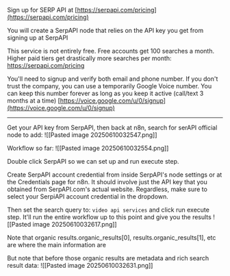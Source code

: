 Sign up for SERP API at [https://serpapi.com/pricing](https://serpapi.com/pricing)  

You will create a SerpAPI node that relies on the API key you get from signing up at SerpAPI

This service is not entirely free. Free accounts get 100 searches a month. Higher paid tiers get drastically more searches per month: https://serpapi.com/pricing

You'll need to signup and verify both email and phone number. If you don't trust the company, you can use a temporarily Google Voice number. You can keep this number forever as long as you keep it active (call/text 3 months at a time)
[https://voice.google.com/u/0/signup](https://voice.google.com/u/0/signup)

---

Get your API key from SerpAPI, then back at n8n, search for serAPI official node to add:
![[Pasted image 20250610032547.png]]

Workflow so far:
![[Pasted image 20250610032554.png]]

Double click SerpAPI so we can set up and run execute step.

Create SerpAPI account credential from inside SerpAPI's node settings or at the Credentials page for n8n. It should involve just the API key that you obtained from SerpAPI.com's actual website. Regardless, make sure to select your SerpiAPI account credential in the dropdown.

Then set the search query to: `video api services` and click run execute step. It'll run the entire workflow up to this point and give you the results
![[Pasted image 20250610032617.png]]

Note that organic results.organic_results[0], results.organic_results[1], etc are where the main information are

But note that before those organic results are metadata and rich search result data:
![[Pasted image 20250610032631.png]]